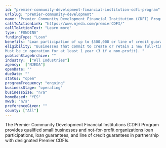 ```yaml
---
id: "premier-community-development-financial-institution-cdfi-program"
urlSlug: "premier-community-development"
name: "Premier Community Development Financial Institution (CDFI) Program"
callToActionLink: "https://www.njeda.com/premierCDFI/"
callToActionText: "Learn more"
type: "FUNDING"
fundingType: "Loan"
benefits: "Loan participation of up to $500,000 or line of credit guarantee."
eligibility: "Businesses that commit to create or retain 1 new full-time job for every $65,000 in NJEDA exposure within 2 years. 
Must be in operation for at least 1 year (3 if a non-profit). "
publishStageArchive: ""
industry:  ["All Industries"]
agency:  ["NJEDA"]
openDate: ""
dueDate: ""
status: "open"
programFrequency: "ongoing"
businessStage: "operating"
businessSize: "n/a"
homeBased: "YES"
mwvb: "n/a"
preferenceGiven: ""
county: ["All"]
---
```


The Premier Community Development Financial Institutions (CDFI) Program provides qualified small businesses and not-for-profit organizations loan participations, loan guarantees, and line of credit guarantees in partnership with designated Premier CDFIs.
